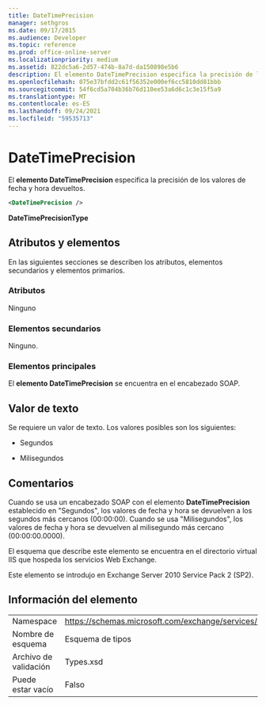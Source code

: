 ```yaml
---
title: DateTimePrecision
manager: sethgros
ms.date: 09/17/2015
ms.audience: Developer
ms.topic: reference
ms.prod: office-online-server
ms.localizationpriority: medium
ms.assetid: 822dc5a6-2d57-474b-8a7d-da150898e5b6
description: El elemento DateTimePrecision especifica la precisión de los valores de fecha y hora devueltos.
ms.openlocfilehash: 075e37bfdd2c61f56352e000ef6cc5810dd81bbb
ms.sourcegitcommit: 54f6cd5a704b36b76d110ee53a6d6c1c3e15f5a9
ms.translationtype: MT
ms.contentlocale: es-ES
ms.lasthandoff: 09/24/2021
ms.locfileid: "59535713"
---
```

# <a name="datetimeprecision"></a>DateTimePrecision

El **elemento DateTimePrecision** especifica la precisión de los valores de fecha y hora devueltos. 
  
```XML
<DateTimePrecision />
```

**DateTimePrecisionType**

## <a name="attributes-and-elements"></a>Atributos y elementos

En las siguientes secciones se describen los atributos, elementos secundarios y elementos primarios.
  
### <a name="attributes"></a>Atributos

Ninguno
  
### <a name="child-elements"></a>Elementos secundarios

Ninguno.
  
### <a name="parent-elements"></a>Elementos principales

El **elemento DateTimePrecision** se encuentra en el encabezado SOAP. 
  
## <a name="text-value"></a>Valor de texto

Se requiere un valor de texto. Los valores posibles son los siguientes:
  
- Segundos
    
- Milisegundos
    
## <a name="remarks"></a>Comentarios

Cuando se usa un encabezado SOAP con el elemento **DateTimePrecision** establecido en "Segundos", los valores de fecha y hora se devuelven a los segundos más cercanos (00:00:00). Cuando se usa "Milisegundos", los valores de fecha y hora se devuelven al milisegundo más cercano (00:00:00.0000). 
  
El esquema que describe este elemento se encuentra en el directorio virtual IIS que hospeda los servicios Web Exchange.
  
Este elemento se introdujo en Exchange Server 2010 Service Pack 2 (SP2).
  
## <a name="element-information"></a>Información del elemento

|||
|:-----|:-----|
|Namespace  <br/> |https://schemas.microsoft.com/exchange/services/2006/types  <br/> |
|Nombre de esquema  <br/> |Esquema de tipos  <br/> |
|Archivo de validación  <br/> |Types.xsd  <br/> |
|Puede estar vacío  <br/> |Falso  <br/> |
   

